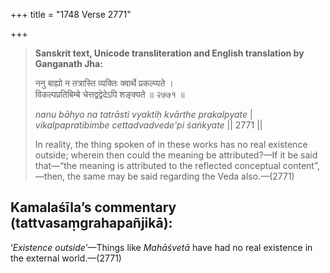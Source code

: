 +++
title = "1748 Verse 2771"

+++
> **Sanskrit text, Unicode transliteration and English translation by Ganganath Jha:** 
>
> ननु बाह्यो न तत्रास्ति व्यक्तिः क्वार्थे प्रकल्प्यते ।  
> विकल्पप्रतिबिम्बे चेत्तद्वद्वेदेऽपि शङ्क्यते ॥ २७७१ ॥ 
>
> *nanu bāhyo na tatrāsti vyaktiḥ kvārthe prakalpyate* \|  
> *vikalpapratibimbe cettadvadvede'pi śaṅkyate* \|\| 2771 \|\| 
>
> In reality, the thing spoken of in these works has no real existence outside; wherein then could the meaning be attributed?—If it be said that—“the meaning is attributed to the reflected conceptual content”,—then, the same may be said regarding the Veda also.—(2771)



## Kamalaśīla’s commentary (tattvasaṃgrahapañjikā):

‘*Existence outside*’—Things like *Mahāśvetā* have had no real existence in the external world.—(2771)


